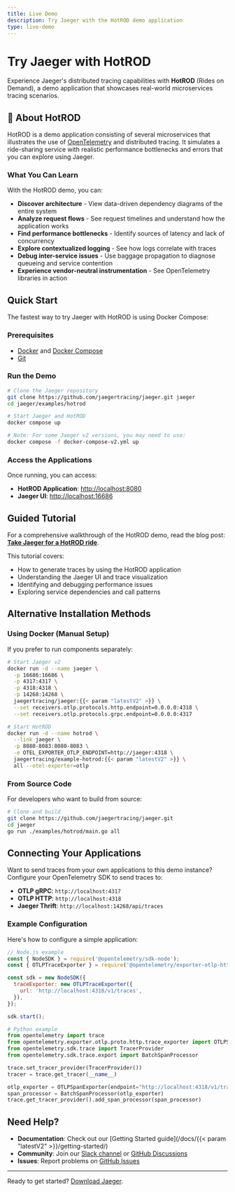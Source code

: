 ```yaml
---
title: Live Demo
description: Try Jaeger with the HotROD demo application
type: live-demo
---
```


# Try Jaeger with HotROD

Experience Jaeger's distributed tracing capabilities with **HotROD** (Rides on Demand), a demo application that showcases real-world microservices tracing scenarios.

## 🚗 About HotROD

HotROD is a demo application consisting of several microservices that illustrates the use of [OpenTelemetry](https://opentelemetry.io) and distributed tracing. It simulates a ride-sharing service with realistic performance bottlenecks and errors that you can explore using Jaeger.

### What You Can Learn

With the HotROD demo, you can:

- **Discover architecture** - View data-driven dependency diagrams of the entire system
- **Analyze request flows** - See request timelines and understand how the application works
- **Find performance bottlenecks** - Identify sources of latency and lack of concurrency
- **Explore contextualized logging** - See how logs correlate with traces
- **Debug inter-service issues** - Use baggage propagation to diagnose queueing and service contention
- **Experience vendor-neutral instrumentation** - See OpenTelemetry libraries in action

## Quick Start

The fastest way to try Jaeger with HotROD is using Docker Compose:

### Prerequisites

- [Docker](https://docs.docker.com/get-docker/) and [Docker Compose](https://docs.docker.com/compose/install/)
- [Git](https://git-scm.com/downloads)

### Run the Demo

```bash
# Clone the Jaeger repository
git clone https://github.com/jaegertracing/jaeger.git jaeger
cd jaeger/examples/hotrod

# Start Jaeger and HotROD
docker compose up

# Note: For some Jaeger v2 versions, you may need to use:
docker compose -f docker-compose-v2.yml up
```

### Access the Applications

Once running, you can access:

- **HotROD Application**: [http://localhost:8080](http://localhost:8080)
- **Jaeger UI**: [http://localhost:16686](http://localhost:16686)

## Guided Tutorial

For a comprehensive walkthrough of the HotROD demo, read the blog post: [**Take Jaeger for a HotROD ride**](https://medium.com/jaegertracing/take-jaeger-for-a-hotrod-ride-233cf43e46c2).

This tutorial covers:
- How to generate traces by using the HotROD application
- Understanding the Jaeger UI and trace visualization
- Identifying and debugging performance issues
- Exploring service dependencies and call patterns

## Alternative Installation Methods

### Using Docker (Manual Setup)

If you prefer to run components separately:

```bash
# Start Jaeger v2
docker run -d --name jaeger \
  -p 16686:16686 \
  -p 4317:4317 \
  -p 4318:4318 \
  -p 14268:14268 \
  jaegertracing/jaeger:{{< param "latestV2" >}} \
  --set receivers.otlp.protocols.http.endpoint=0.0.0.0:4318 \
  --set receivers.otlp.protocols.grpc.endpoint=0.0.0.0:4317

# Start HotROD
docker run -d --name hotrod \
  --link jaeger \
  -p 8080-8083:8080-8083 \
  -e OTEL_EXPORTER_OTLP_ENDPOINT=http://jaeger:4318 \
  jaegertracing/example-hotrod:{{< param "latestV2" >}} \
  all --otel-exporter=otlp
```

### From Source Code

For developers who want to build from source:

```bash
# Clone and build
git clone https://github.com/jaegertracing/jaeger.git
cd jaeger
go run ./examples/hotrod/main.go all
```

## Connecting Your Applications

Want to send traces from your own applications to this demo instance? Configure your OpenTelemetry SDK to send traces to:

- **OTLP gRPC**: `http://localhost:4317`
- **OTLP HTTP**: `http://localhost:4318`
- **Jaeger Thrift**: `http://localhost:14268/api/traces`

### Example Configuration

Here's how to configure a simple application:

```javascript
// Node.js example
const { NodeSDK } = require('@opentelemetry/sdk-node');
const { OTLPTraceExporter } = require('@opentelemetry/exporter-otlp-http');

const sdk = new NodeSDK({
  traceExporter: new OTLPTraceExporter({
    url: 'http://localhost:4318/v1/traces',
  }),
});

sdk.start();
```

```python
# Python example
from opentelemetry import trace
from opentelemetry.exporter.otlp.proto.http.trace_exporter import OTLPSpanExporter
from opentelemetry.sdk.trace import TracerProvider
from opentelemetry.sdk.trace.export import BatchSpanProcessor

trace.set_tracer_provider(TracerProvider())
tracer = trace.get_tracer(__name__)

otlp_exporter = OTLPSpanExporter(endpoint="http://localhost:4318/v1/traces")
span_processor = BatchSpanProcessor(otlp_exporter)
trace.get_tracer_provider().add_span_processor(span_processor)
```

## Need Help?

- **Documentation**: Check out our [Getting Started guide](/docs/{{< param "latestV2" >}}/getting-started/)
- **Community**: Join our [Slack channel](https://cloud-native.slack.com/archives/CGG7NFUJ3) or [GitHub Discussions](https://github.com/jaegertracing/jaeger/discussions)
- **Issues**: Report problems on [GitHub Issues](https://github.com/jaegertracing/jaeger/issues)

---

Ready to get started? [Download Jaeger](/download/).
